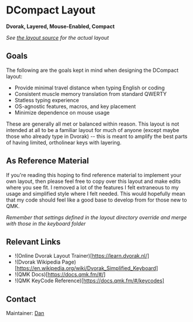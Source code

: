 # DCompact Layout

**Dvorak, Layered, Mouse-Enabled, Compact**

_See [the layout source](keymap.c) for the actual layout_

## Goals

The following are the goals kept in mind when designing the DCompact
layout:

- Provide minimal travel distance when typing English or coding
- Consistent muscle memory translation from standard QWERTY
- Statless typing experience
- OS-agnostic features, macros, and key placement
- Minimize dependence on mouse usage

These are generally all met or balanced within reason. This layout is
not intended at all to be a familiar layout for much of anyone (except
maybe those who already type in Dvorak) -- this is meant to amplify the
best parts of having limited, ortholinear keys with layering.

## As Reference Material

If you're reading this hoping to find reference material to implement
your own layout, then please feel free to copy over this layout and
make edits where you see fit. I removed a lot of the features I felt
extraneous to my usage and simplified style where I felt needed. This
would hopefully mean that my code should feel like a good base to
develop from for those new to QMK.

_Remember that settings defined in the layout directory override and
merge with those in the keyboard folder_

## Relevant Links

- !(Online Dvorak Layout Trainer)[https://learn.dvorak.nl/]
- !(Dvorak Wikipedia Page)[https://en.wikipedia.org/wiki/Dvorak_Simplified_Keyboard]
- !(QMK Docs)[https://docs.qmk.fm/#/]
- !(QMK KeyCode Reference)[https://docs.qmk.fm/#/keycodes]

## Contact

Maintainer: [Dan](https://github.com/loksonarius)

